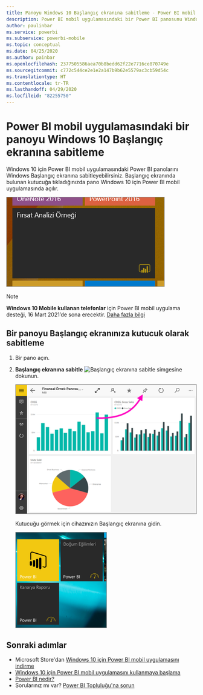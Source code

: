 ```yaml
---
title: Panoyu Windows 10 Başlangıç ekranına sabitleme - Power BI mobil uygulaması
description: Power BI mobil uygulamasındaki bir Power BI panosunu Windows 10 Başlangıç ekranına sabitlemeyi öğrenin.
author: paulinbar
ms.service: powerbi
ms.subservice: powerbi-mobile
ms.topic: conceptual
ms.date: 04/25/2020
ms.author: painbar
ms.openlocfilehash: 2377505586aea70b8bedd62f22e7716ce870749e
ms.sourcegitcommit: c772c544ce2e1e2a147b9b62e5579ac3cb59d54c
ms.translationtype: HT
ms.contentlocale: tr-TR
ms.lasthandoff: 04/29/2020
ms.locfileid: "82255750"
---
```

# <a name="pin-a-dashboard-to-your-windows-10-start-screen-from-the-power-bi-mobile-app"></a>Power BI mobil uygulamasındaki bir panoyu Windows 10 Başlangıç ekranına sabitleme
Windows 10 için Power BI mobil uygulamasındaki Power BI panolarını Windows Başlangıç ekranına sabitleyebilirsiniz. Başlangıç ekranında bulunan kutucuğa tıkladığınızda pano Windows 10 için Power BI mobil uygulamasında açılır.

![Windows kutucuğu](./media/mobile-pin-dashboard-start-screen-windows-10-phone-app/power-bi-windows-10-pin-start-screen.png)

>[!NOTE]
>**Windows 10 Mobile kullanan telefonlar** için Power BI mobil uygulama desteği, 16 Mart 2021’de sona erecektir. [Daha fazla bilgi](https://go.microsoft.com/fwlink/?linkid=2121400)

## <a name="pin-a-dashboard-to-your-start-screen-as-a-tile"></a>Bir panoyu Başlangıç ekranınıza kutucuk olarak sabitleme
1. Bir pano açın.
2. **Başlangıç ekranına sabitle** ![Başlangıç ekranına sabitle](./media/mobile-pin-dashboard-start-screen-windows-10-phone-app/power-bi-windows-10-pin-start-icon.png) simgesine dokunun.
   
   ![Windows 10 mobil uygulaması üst çubuğu](./media/mobile-pin-dashboard-start-screen-windows-10-phone-app/power-bi-windows-10-pin-start.png)
   
   Kutucuğu görmek için cihazınızın Başlangıç ekranına gidin.
   
   ![Windows 10 kutucuğu](./media/mobile-pin-dashboard-start-screen-windows-10-phone-app/pbi_win10ph_startscrn.png)

## <a name="next-steps"></a>Sonraki adımlar
* Microsoft Store'dan [Windows 10 için Power BI mobil uygulamasını indirme](https://go.microsoft.com/fwlink/?LinkID=526478)  
* [Windows 10 için Power BI mobil uygulamasını kullanmaya başlama](mobile-windows-10-phone-app-get-started.md)  
* [Power BI nedir?](../../fundamentals/power-bi-overview.md)
* Sorularınız mı var? [Power BI Topluluğu'na sorun](https://community.powerbi.com/)
